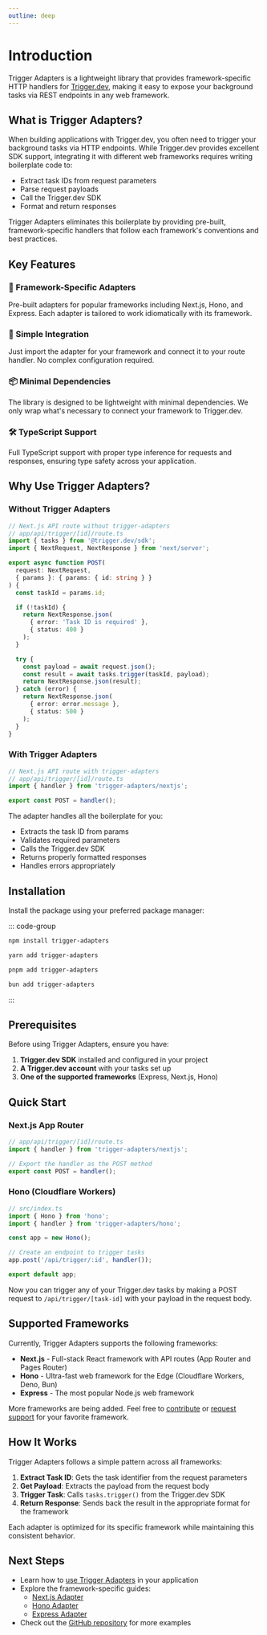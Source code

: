 ```yaml
---
outline: deep
---
```


# Introduction

Trigger Adapters is a lightweight library that provides framework-specific HTTP handlers for [Trigger.dev](https://trigger.dev), making it easy to expose your background tasks via REST endpoints in any web framework.

## What is Trigger Adapters?

When building applications with Trigger.dev, you often need to trigger your background tasks via HTTP endpoints. While Trigger.dev provides excellent SDK support, integrating it with different web frameworks requires writing boilerplate code to:

- Extract task IDs from request parameters
- Parse request payloads
- Call the Trigger.dev SDK
- Format and return responses

Trigger Adapters eliminates this boilerplate by providing pre-built, framework-specific handlers that follow each framework's conventions and best practices.

## Key Features

### 🎯 Framework-Specific Adapters
Pre-built adapters for popular frameworks including Next.js, Hono, and Express. Each adapter is tailored to work idiomatically with its framework.

### 🔌 Simple Integration
Just import the adapter for your framework and connect it to your route handler. No complex configuration required.

### 📦 Minimal Dependencies
The library is designed to be lightweight with minimal dependencies. We only wrap what's necessary to connect your framework to Trigger.dev.

### 🛠️ TypeScript Support
Full TypeScript support with proper type inference for requests and responses, ensuring type safety across your application.

## Why Use Trigger Adapters?

### Without Trigger Adapters

```typescript
// Next.js API route without trigger-adapters
// app/api/trigger/[id]/route.ts
import { tasks } from '@trigger.dev/sdk';
import { NextRequest, NextResponse } from 'next/server';

export async function POST(
  request: NextRequest,
  { params }: { params: { id: string } }
) {
  const taskId = params.id;

  if (!taskId) {
    return NextResponse.json(
      { error: 'Task ID is required' },
      { status: 400 }
    );
  }

  try {
    const payload = await request.json();
    const result = await tasks.trigger(taskId, payload);
    return NextResponse.json(result);
  } catch (error) {
    return NextResponse.json(
      { error: error.message },
      { status: 500 }
    );
  }
}
```

### With Trigger Adapters

```typescript
// Next.js API route with trigger-adapters
// app/api/trigger/[id]/route.ts
import { handler } from 'trigger-adapters/nextjs';

export const POST = handler();
```

The adapter handles all the boilerplate for you:
- Extracts the task ID from params
- Validates required parameters
- Calls the Trigger.dev SDK
- Returns properly formatted responses
- Handles errors appropriately

## Installation

Install the package using your preferred package manager:

::: code-group

```bash [npm]
npm install trigger-adapters
```

```bash [yarn]
yarn add trigger-adapters
```

```bash [pnpm]
pnpm add trigger-adapters
```

```bash [bun]
bun add trigger-adapters
```

:::

## Prerequisites

Before using Trigger Adapters, ensure you have:

1. **Trigger.dev SDK** installed and configured in your project
2. **A Trigger.dev account** with your tasks set up
3. **One of the supported frameworks** (Express, Next.js, Hono)

## Quick Start

### Next.js App Router

```typescript
// app/api/trigger/[id]/route.ts
import { handler } from 'trigger-adapters/nextjs';

// Export the handler as the POST method
export const POST = handler();
```

### Hono (Cloudflare Workers)

```typescript
// src/index.ts
import { Hono } from 'hono';
import { handler } from 'trigger-adapters/hono';

const app = new Hono();

// Create an endpoint to trigger tasks
app.post('/api/trigger/:id', handler());

export default app;
```

Now you can trigger any of your Trigger.dev tasks by making a POST request to `/api/trigger/[task-id]` with your payload in the request body.

## Supported Frameworks

Currently, Trigger Adapters supports the following frameworks:

- **Next.js** - Full-stack React framework with API routes (App Router and Pages Router)
- **Hono** - Ultra-fast web framework for the Edge (Cloudflare Workers, Deno, Bun)
- **Express** - The most popular Node.js web framework

More frameworks are being added. Feel free to [contribute](https://github.com/jackall3n/trigger-adapters) or [request support](https://github.com/jackall3n/trigger-adapters/issues) for your favorite framework.

## How It Works

Trigger Adapters follows a simple pattern across all frameworks:

1. **Extract Task ID**: Gets the task identifier from the request parameters
2. **Get Payload**: Extracts the payload from the request body
3. **Trigger Task**: Calls `tasks.trigger()` from the Trigger.dev SDK
4. **Return Response**: Sends back the result in the appropriate format for the framework

Each adapter is optimized for its specific framework while maintaining this consistent behavior.

## Next Steps

- Learn how to [use Trigger Adapters](/guide/usage) in your application
- Explore the framework-specific guides:
  - [Next.js Adapter](/adapters/nextjs)
  - [Hono Adapter](/adapters/hono)
  - [Express Adapter](/adapters/express)
- Check out the [GitHub repository](https://github.com/jackall3n/trigger-adapters) for more examples